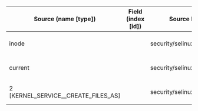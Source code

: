 | Source (name [type])                | Field (index [id]) | Source Location               | Label at Source             |
|-------------------------------------|--------------------|-------------------------------|-----------------------------|
| inode                               |                    | security/selinux/hooks.c:3541 | object, dynamic, input      |
| current                             |                    | security/selinux/hooks.c:218  | subject, dynamic, external  |
| 2 [KERNEL_SERVICE__CREATE_FILES_AS] |                    | security/selinux/hooks.c:3550 | operation, static, mediator |